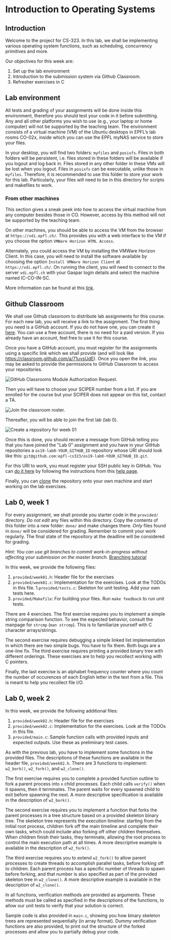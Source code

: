 # Introduction to Operating Systems

<!-- Authors:
    Atri Bhattacharyya (atri.bhattacharyya@epfl.ch)
-->

## Introduction

Welcome to the project for CS-323. In this lab, we shall be implementing 
various operating system functions, such as scheduling, concurrency 
primitives and more. 

Our objectives for this week are:
1. Set up the lab environment
1. Introduction to the submission system via Github Classroom. 
1. Refresher exercises in C

## Lab environment 

All tests and grading of your assignments will be done inside this 
environment, therefore you should test your code in it before submitting. 
Any and all other platforms you wish to use (e.g., your laptop or home 
computer) will not be supported by the teaching team. The environment 
consists of a virtual machine (VM) of the Ubuntu desktops in EPFL’s lab 
rooms CO-02x, inside which you can use the EPFL myNAS service to store 
your files.

In your desktop, you will find two folders: `myfiles` and `posixfs`. 
Files in both folders will be persistent, i.e. files stored in these
folders will be available if you logout and log back in. Files stored
in any other folder in these VMs will be lost when you logout.
Files in `posixfs` can be executable, unlike those in `myfiles`. 
Therefore, it is recommended to use this folder to store your work for
this lab. Particularly, your files will need to be in this directory 
for scripts and makefiles to work. 

### From other machines

This section gives a sneak peek into how to access the virtual machine
from any computer besides those in CO. However, access by this method will
not be supported by the teaching team. 

On other machines, you should be able to access the VM from the 
browser at `https://vdi.epfl.ch/`. This provides you with a web interface 
to the VM if you choose the option `VMWare Horizon HTML Access`.

Alternately, you could access the VM by installing the VMWare Horizon Client. 
In this case, you will need to install the software available by choosing the
option `Install VMWare Horizon Client` at `https://vdi.epfl.ch/`. 
On running the client, you will need to connect to the server `vdi.epfl.ch` 
with your Gaspar login details and select the machine named IC-CO-IN-SC.

More information can be found at this 
[link](https://support.epfl.ch/help?id=epfl_kb_article_view&sys_kb_id=f7581e2adb4b978cef64731b8c961903).

## Github Classroom

We shall use Github classroom to distribute lab assignments for this course.
For each new lab, you will receive a link to the assignment. 
The first thing you need is a GitHub account. If you do not have one,
you can create it [here](https://github.com/join). You can use a 
free account, there is no need for a paid version. If you already have
an account, feel free to use it for this course.

Once you have a GitHub account, you must register for the assignments using 
a specific link which we shall provide (and will look like 
https://classroom.github.com/a/71uysUdE). Once you open the link, you may
be asked to provide the permissions to GitHub Classroom to access your
repositories. 

![GitHub Classrooms Module Authorization Request.](classroom_permission.png)

Then you will have to choose your SCIPER number from a list. If you are enrolled
for the course but your SCIPER does not appear on this list, contact a TA.

![Join the classroom roster.](week01_assignmt_join.png)

Thereafter, you will be able to join the first lab (lab 0).

![Create a repository for week 01](week01_assignmt_repository.png)

Once this is done, you should receive a message from GitHub telling you that 
you have joined the "Lab 0" assignment and you have in your GitHub repositories 
a `os19-lab0-YOUR_GITHUB_ID` repository whose URI should look like this:
`git@github.com:epfl-cs323/os19-lab0-YOUR_GITHUB_ID.git`.

For this URI to work, you must register your SSH public key in GitHub. 
You can [do it here](https://github.com/settings/ssh) by following the
instructions from this 
[help page](https://help.github.com/en/articles/connecting-to-github-with-ssh).

Finally, you can 
[clone](https://help.github.com/en/articles/cloning-a-repository) 
the repository onto your own machine and start working on the lab exercises.

## Lab 0, week 1

For every assignment, we shall provide you starter code in the `provided/` 
directory. *Do not edit* any files within this directory. Copy the 
contents of this folder into a new folder: `done/` and make changes there.
*Only* files found in `done/` will be considered for grading. Remember to 
commit your work regularly. The final state of the repository at the 
deadline will be considered for grading. 

*Hint: You can use git branches to commit work-in-progress without affecting your
submission on the master branch.* 
[Branching tutorial](https://git-scm.com/book/en/v1/Git-Branching-What-a-Branch-Is)

In this week, we provide the following files:
1. `provided/week01.h`: Header file for the exercises
1. `provided/week01.c`: Implementation for the exercises. Look at the TODOs
in this file.
1.`provided/tests.c`: Skeleton for unit testing. Add your own tests here.
1. `provided/Makefile`: For building your files. Run `make feedback` to run
unit tests.

There are 4 exercises. The first exercise requires you to implement a simple
string comparison function. To see the expected behavior, consult the manpage
for `strcmp` (`man strcmp`). This is to familiarize yourself with C character
arrays/strings.

The second exercise requires debugging a simple linked list implementation in 
which there are two simple bugs. You have to fix them. Both bugs are a 
one-line fix. The third exercise requires printing a provided binary tree 
with different orderings. These exercises are to help you recollect working
with C pointers.

Finally, the last exercise is an alphabet frequency counter where you count
the number of occurences of each English letter in the text from a file.
This is meant to help you recollect file I/O.

## Lab 0, week 2
In this week, we provide the following additional files:
1. `provided/week02.h`: Header file for the exercises
1. `provided/week02.c`: Implementation for the exercises. Look at the TODOs in
   this file.
1. `provided/main.c`: Sample function calls with provided inputs and expected
   outputs. Use these as preliminary test cases.

As with the previous lab, you have to implement some functions in the provided
files. The descriptions of these functions are available in the header file,
`provided/week02.h`. There are 3 functions to implement: `w2_bork()`,
`w2_fork()`, and `w2_clone()`.

The first exercise requires you to complete a provided function outline to
fork a parent process into `n` child processes. Each child calls `verify()` when
it spawns, then it terminates. The parent waits for every spawned child to exit
before spawning the next. A more descriptive specification is available in the
description of `w2_bork()`.

The second exercise requires you to implement a function that forks the parent
processes in a tree structure based on a provided skeleton binary tree. The
skeleton tree represents the execution timeline: starting from the initial root
process, children fork off the main timeline and complete their own tasks, which
could include also forking off other children themselves. When children finish
their tasks, they terminate, allowing the root process to control the main
execution path at all times. A more descriptive example is available in the
description of `w2_fork()`.

The third exercise requires you to extend `w2_fork()` to allow parent processes
to create threads to accomplish parallel tasks, before forking off to children.
Each parent process has a specific number of threads to spawn before forking,
and that number is also specified as part of the provided skeleton tree in
`w2_clone()`. A more descriptive example is available in the description of
`w2_clone()`.

In all functions, verification methods are provided as arguments. These methods
must be called as specified in the descriptions of the functions, to allow our
unit tests to verify that your solution is correct.

Sample code is also provided in `main.c`, showing you how binary skeleton trees
are represented sequentially (in array format). Dummy verification functions are
also provided, to print out the structure of the forked processes and allow you
to partially debug your code.